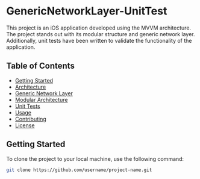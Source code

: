 # GenericNetworkLayer-UnitTest

This project is an iOS application developed using the MVVM architecture. The project stands out with its modular structure and generic network layer. Additionally, unit tests have been written to validate the functionality of the application.

## Table of Contents

- [Getting Started](#getting-started)
- [Architecture](#architecture)
- [Generic Network Layer](#generic-network-layer)
- [Modular Architecture](#modular-architecture)
- [Unit Tests](#unit-tests)
- [Usage](#usage)
- [Contributing](#contributing)
- [License](#license)

## Getting Started

To clone the project to your local machine, use the following command:

```bash
git clone https://github.com/username/project-name.git
```
